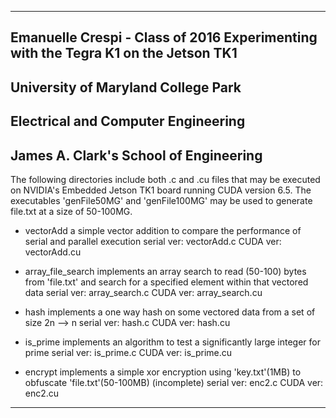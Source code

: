 --------------------------------------------------------------------------------------------------------------
Emanuelle Crespi - Class of 2016
Experimenting with the Tegra K1 on the Jetson TK1
--------------------------------------------------------------------------------------------------------------
University of Maryland College Park
--------------------------------------------------------------------------------------------------------------
Electrical and Computer Engineering
--------------------------------------------------------------------------------------------------------------
James A. Clark's School of Engineering
--------------------------------------------------------------------------------------------------------------

The following directories include both .c and .cu files that may be executed on NVIDIA's Embedded Jetson TK1 board running CUDA version 6.5. The executables 'genFile50MG' and 'genFile100MG' may be used to generate file.txt at a size of 50-100MG.

- vectorAdd
	a simple vector addition to compare the performance of serial and parallel execution
	serial ver: vectorAdd.c
	CUDA ver:	vectorAdd.cu

- array_file_search
 	implements an array search to read (50-100) bytes from 'file.txt' and search for a specified element within that vectored data
 	serial ver: array_search.c
 	CUDA ver:	array_search.cu

- hash
	implements a one way hash on some vectored data from a set of size 2n --> n
	serial ver: hash.c
	CUDA ver:	hash.cu

- is_prime
	implements an algorithm to test a significantly large integer for prime
	serial ver: is_prime.c
	CUDA ver:	is_prime.cu

- encrypt
	implements a simple xor encryption using 'key.txt'(1MB) to obfuscate 'file.txt'(50-100MB) (incomplete)
	serial ver: enc2.c
	CUDA ver:	enc2.cu

--------------------------------------------------------------------------------------------------------------